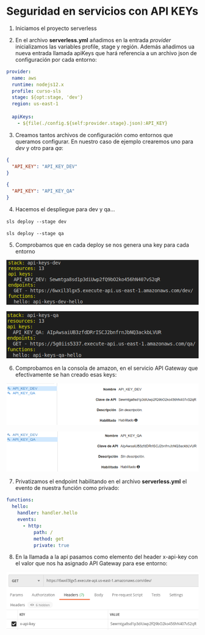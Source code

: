 # Seguridad en servicios con API KEYs

1. Iniciamos el proyecto serverless

2. En el archivo **serverless.yml** añadimos en la entrada *provider* inicializamos las variables profile, stage y región. Además añadimos ua nueva entrada llamada apiKeys que hará referencia a un archivo json de configuración por cada entorno:

~~~yml
provider:
  name: aws
  runtime: nodejs12.x
  profile: curso-sls
  stage: ${opt:stage, 'dev'}
  region: us-east-1

  apiKeys:
    - ${file(./config.${self:provider.stage}.json):API_KEY}
~~~

3. Creamos tantos archivos de configuración como entornos que queramos configurar. En nuestro caso de ejemplo crearemos uno para *dev* y otro para *qa*:

~~~json
{
  "API_KEY": "API_KEY_DEV"
}
~~~

~~~json
{
  "API_KEY": "API_KEY_QA"
}
~~~

4. Hacemos el despliegue para dev y qa...

`sls deploy --stage dev`

`sls deploy --stage qa`

5. Comprobamos que en cada deploy se nos genera una key para cada entorno

![image1](./images/image1.png)

![image2](./images/image2.png)

6. Comprobamos en la consola de amazon, en el servicio API Gateway que efectivamente se han creado esas keys:

![image3](./images/image3.png)

![image4](./images/image4.png)

7. Privatizamos el endpoint habilitando en el archivo **serverless.yml** el evento de nuestra función como privado:

~~~yml
functions:
  hello:
    handler: handler.hello
    events:
      - http:
          path: /
          method: get
          private: true
~~~

8. En la llamada a la api pasamos como elemento del header x-api-key con el valor que nos ha asignado API Gateway para ese entorno:

![image5](./images/image5.png)